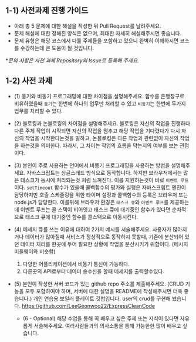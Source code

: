 ## 1-1) 사전과제 진행 가이드

- 아래 총 5 문제에 대한 해설을 작성한 뒤 Pull Request를 날려주세요.
- 문제 해설에 대한 정해진 양식은 없으며, 최대한 자세히 해설해주시면 좋습니다.
- 문제 유형은 해당 코스에서 다룰 주제들을 포함하고 있으니 완벽히 이해하시면 코스를 수강하는데 큰 도움이 될 것입니다.

**문의 사항은 사전 과제 Repository의 Issue로 등록해 주세요.*
  


## 1-2) 사전 과제

- (1) 동기와 비동기 프로그래밍에 대한 차이점을 설명해주세요.
    함수를 은행창구로 비유하였을때 `동기`는 한번에 하나의 업무만 처리할 수 있고 `비동기`는 한번에 두가지 업무를 처리할 수 있다. 
- (2) 블로킹과 논블로킹의 차이점을 설명해주세요.
    블로킹은 자신의 작업을 진행하다 다른 주체 작업이 시작되면 자신의 작업을 멈추고 해당 작업을 기다렸다가 다시 자신의 작업을 시작한다는것을 말하고, 논블로킹은 다른 작업과 관련없이 자신의 작업을 하는것을 의미한다. 
    따라서, 그 차이는 작업의 흐름을 막는지의 여부를 보는 관점이다. 
- (3) 본인이 주로 사용하는 언어에서 비동기 프로그래밍을 사용하는 방법을 설명해주세요.
    자바스크립트는 싱글스레드 방식으로 동작합니다. 하지만 브라우저에서는 많은 테스크가 동시에 처리되는것 처럼 느껴진다. 이를 지원하는것이 바로 `이벤트 루프` 이다. 
    `setTimeout` 함수가 있을때 콜백함수의 평가와 실행은 자바스크립트 엔진이 담당하지만 호출 스케줄링을 위한 타이머 설정과 콜백함수의 등록은 브라우저 또는 node.js가 담당한다. 이를위해 브라우저 환경은 `태스크 큐`와 `이벤트 루프`를 제공하는데 이벤트 루프는 콜 스택이 비어잇고 태스크 큐에 대기중인 함수가 있다면 순차적으로 태스크 큐에 대기중인 함수를 콜스택으로 이동시킨다.
- (4) 메세지 큐를 쓰는 이유에 대하여 2가지 예시를 서술해주세요.
    사용자가 많아지거나 데이터가 많아질때 서비스가 정상적으로 동작하지 못할때, 기존에 분산되어 있던 데이터 처리를 한곳에 두어 필요한 상황에 작업을 분산시키기 위함이다. 
    (메시지 미들웨어와 비슷함)
     1. 다양한 어플리케이션에서 비동기 통신이 가능하다.
     2. 다른곳의 API로부터 데이터 송수신을 할때 메세지를 출력할수있다. 

- (5) 본인이 작성한 서버 코드가 있는 github repo 주소를 제출해주세요. (CRUD 기능을 모두 포함하여야 하며, 서버에 대한 설명을 README에 작성해주시면 더욱 좋습니다.) 
    개인 연습용 보일러 플레이트 깃헙입니다. user의 crud를 구현해 놨습니다. https://github.com/LeeGeonwoo22/ExpressCleanCode
    
    - (6 - Optional) 해당 수업을 통해 꼭 배우고 싶은 주제 또는 지식이 있다면 자유롭게 서술해주세요.
    여러사람들과의 의사소통을 통해 가능한한 많이 배우고 싶습니다. 